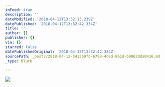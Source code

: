 ```yaml
---
inFeed: true
description: ''
dateModified: '2018-04-12T13:32:13.239Z'
datePublished: '2018-04-12T13:32:42.334Z'
title: ''
author: []
publisher: {}
via: {}
starred: false
datePublishedOriginal: '2018-04-12T13:32:42.334Z'
sourcePath: _posts/2018-04-12-341359fb-6798-4ced-861d-b98620da0416.md
_type: Blurb

---
```

![](https://the-grid-user-content.s3-us-west-2.amazonaws.com/52928d37-c331-4e1b-9784-0c0697a6500e.jpg)